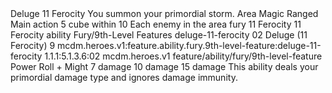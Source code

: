 <ability>
  <name>Deluge</name>
  <cost>11 Ferocity</cost>
  <flavor>You summon your primordial storm.</flavor>
  <keywords>
    <keyword>Area</keyword>
    <keyword>Magic</keyword>
    <keyword>Ranged</keyword>
  </keywords>
  <type>Main action</type>
  <distance>5 cube within 10</distance>
  <target>Each enemy in the area</target>
  <metadata>
    <class>fury</class>
    <cost>11 Ferocity</cost>
    <cost_amount>11</cost_amount>
    <cost_resource>Ferocity</cost_resource>
    <feature_type>ability</feature_type>
    <file_dpath>Fury/9th-Level Features</file_dpath>
    <item_id>deluge-11-ferocity</item_id>
    <item_index>02</item_index>
    <item_name>Deluge (11 Ferocity)</item_name>
    <level>9</level>
    <scc>mcdm.heroes.v1:feature.ability.fury.9th-level-feature:deluge-11-ferocity</scc>
    <scdc>1.1.1:5.1.3.6:02</scdc>
    <source>mcdm.heroes.v1</source>
    <type>feature/ability/fury/9th-level-feature</type>
  </metadata>
  <effects>
    <effect type="roll">
      <roll>Power Roll + Might</roll>
      <t1>7 damage</t1>
      <t2>10 damage</t2>
      <t3>15 damage</t3>
    </effect>
    <effect type="mundane">This ability deals your primordial damage type and ignores damage immunity.</effect>
  </effects>
</ability>
